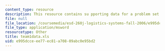 ```yaml
---
content_type: resource
description: This resource contains su pporting data for a problem set.
file: null
file_location: /coursemedia/esd-260j-logistics-systems-fall-2006/e995dcceee77ec81a70809abc0e95bd2_team1data.xls
file_type: application/msword
resourcetype: Other
title: team1data.xls
uid: e995dcce-ee77-ec81-a708-09abc0e95bd2
---
```

